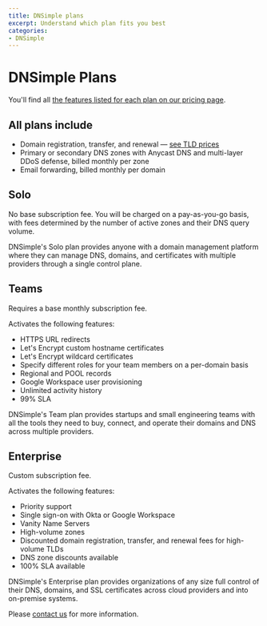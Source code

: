 ```yaml
---
title: DNSimple plans
excerpt: Understand which plan fits you best
categories:
- DNSimple
---
```


# DNSimple Plans

You'll find all [the features listed for each plan on our pricing page](https://dnsimple.com/pricing#features).

## All plans include

- Domain registration, transfer, and renewal — [see TLD prices](https://dnsimple.com/tlds)
- Primary or secondary DNS zones with Anycast DNS and multi-layer DDoS defense, billed monthly per zone
- Email forwarding, billed monthly per domain

## Solo

No base subscription fee. You will be charged on a pay-as-you-go basis, with fees determined by the number of active zones and their DNS query volume.

DNSimple's Solo plan provides anyone with a domain management platform where they can manage DNS, domains, and certificates with multiple providers through a single control plane.

## Teams

Requires a base monthly subscription fee.

Activates the following features:
- HTTPS URL redirects
- Let's Encrypt custom hostname certificates
- Let's Encrypt wildcard certificates
- Specify different roles for your team members on a per-domain basis
- Regional and POOL records
- Google Workspace user provisioning
- Unlimited activity history
- 99% SLA

DNSimple's Team plan provides startups and small engineering teams with all the tools they need to buy, connect, and operate their domains and DNS across multiple providers.

## Enterprise

Custom subscription fee.

Activates the following features:
- Priority support
- Single sign-on with Okta or Google Workspace
- Vanity Name Servers
- High-volume zones
- Discounted domain registration, transfer, and renewal fees for high-volume TLDs
- DNS zone discounts available
- 100% SLA available

DNSimple's Enterprise plan provides organizations of any size full control of their DNS, domains, and SSL certificates across cloud providers and into on-premise systems.

Please [contact us](https://dnsimple.com/sales) for more information.
